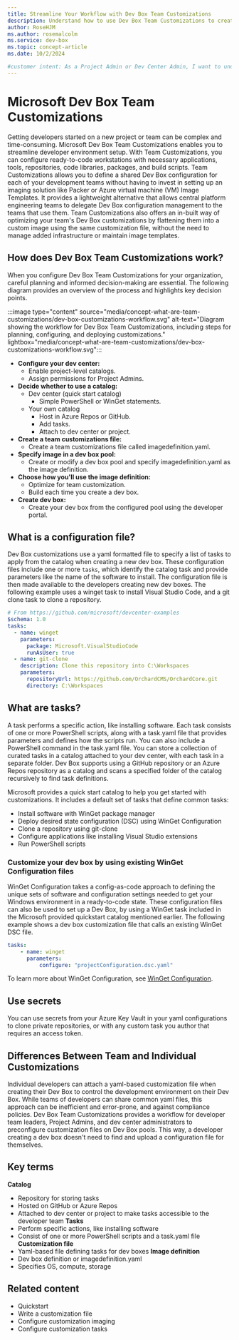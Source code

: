 ```yaml
---
title: Streamline Your Workflow with Dev Box Team Customizations
description: Understand how to use Dev Box Team Customizations to create ready-to-code configurations for your development teams.
author: RoseHJM
ms.author: rosemalcolm
ms.service: dev-box
ms.topic: concept-article
ms.date: 10/2/2024

#customer intent: As a Project Admin or Dev Center Admin, I want to understand how to use Dev Box Team Customizations so that I can create efficient, ready-to-code configurations for my development teams.
---
```


# Microsoft Dev Box Team Customizations
Getting developers started on a new project or team can be complex and time-consuming. Microsoft Dev Box Team Customizations enables you to streamline developer environment setup. With Team Customizations, you can configure ready-to-code workstations with necessary applications, tools, repositories, code libraries, packages, and build scripts.
Team Customizations allows you to define a shared Dev Box configuration for each of your development teams without having to invest in setting up an imaging solution like Packer or Azure virtual machine (VM) Image Templates. It provides a lightweight alternative that allows central platform engineering teams to delegate Dev Box configuration management to the teams that use them. Team Customizations also offers an in-built way of optimizing your team's Dev Box customizations by flattening them into a custom image using the same customization file, without the need to manage added infrastructure or maintain image templates.

## How does Dev Box Team Customizations work?
When you configure Dev Box Team Customizations for your organization, careful planning and informed decision-making are essential. The following diagram provides an overview of the process and highlights key decision points.

:::image type="content" source="media/concept-what-are-team-customizations/dev-box-customizations-workflow.svg" alt-text="Diagram showing the workflow for Dev Box Team Customizations, including steps for planning, configuring, and deploying customizations." lightbox="media/concept-what-are-team-customizations/dev-box-customizations-workflow.svg":::
 
- **Configure your dev center:**
  - Enable project-level catalogs.
  - Assign permissions for Project Admins.
- **Decide whether to use a catalog:**
  - Dev center (quick start catalog)
    - Simple PowerShell or WinGet statements.
  - Your own catalog
    - Host in Azure Repos or GitHub.
    - Add tasks.
    - Attach to dev center or project.
- **Create a team customizations file:**
  - Create a team customizations file called imagedefinition.yaml.
- **Specify image in a dev box pool:**
  - Create or modify a dev box pool and specify imagedefinition.yaml as the image definition.
- **Choose how you'll use the image definition:**
    - Optimize for team customization.
    - Build each time you create a dev box.
- **Create dev box:**
  - Create your dev box from the configured pool using the developer portal.

## What is a configuration file?
Dev Box customizations use a yaml formatted file to specify a list of tasks to apply from the catalog when creating a new dev box. These configuration files include one or more `tasks`, which identify the catalog task and provide parameters like the name of the software to install. The configuration file is then made available to the developers creating new dev boxes. The following example uses a winget task to install Visual Studio Code, and a git clone task to clone a repository.

```yml
# From https://github.com/microsoft/devcenter-examples
$schema: 1.0
tasks:
  - name: winget
    parameters:
      package: Microsoft.VisualStudioCode
      runAsUser: true
  - name: git-clone
    description: Clone this repository into C:\Workspaces
    parameters:
      repositoryUrl: https://github.com/OrchardCMS/OrchardCore.git
      directory: C:\Workspaces
```

## What are tasks?
A task performs a specific action, like installing software. Each task consists of one or more PowerShell scripts, along with a task.yaml file that provides parameters and defines how the scripts run. You can also include a PowerShell command in the task.yaml file. You can store a collection of curated tasks in a catalog attached to your dev center, with each task in a separate folder. Dev Box supports using a GitHub repository or an Azure Repos repository as a catalog and scans a specified folder of the catalog recursively to find task definitions.

Microsoft provides a quick start catalog to help you get started with customizations. It includes a default set of tasks that define common tasks:

- Install software with WinGet package manager
- Deploy desired state configuration (DSC) using WinGet Configuration
- Clone a repository using git-clone
- Configure applications like installing Visual Studio extensions
- Run PowerShell scripts

### Customize your dev box by using existing WinGet Configuration files
WinGet Configuration takes a config-as-code approach to defining the unique sets of software and configuration settings needed to get your Windows environment in a ready-to-code state. These configuration files can also be used to set up a Dev Box, by using a WinGet task included in the Microsoft provided quickstart catalog mentioned earlier.
The following example shows a dev box customization file that calls an existing WinGet DSC file.

```yml
tasks:
    - name: winget
      parameters:
          configure: "projectConfiguration.dsc.yaml"
```

To learn more about WinGet Configuration, see [WinGet Configuration](https://aka.ms/winget-configuration).

## Use secrets
You can use secrets from your Azure Key Vault in your yaml configurations to clone private repositories, or with any custom task you author that requires an access token.

## Differences Between Team and Individual Customizations
Individual developers can attach a yaml-based customization file when creating their Dev Box to control the development environment on their Dev Box. While teams of developers can share common yaml files, this approach can be inefficient and error-prone, and against compliance policies. Dev Box Team Customizations provides a workflow for developer team leaders, Project Admins, and dev center administrators to preconfigure customization files on Dev Box pools. This way, a developer creating a dev box doesn't need to find and upload a configuration file for themselves.

## Key terms
**Catalog**
- Repository for storing tasks
- Hosted on GitHub or Azure Repos
- Attached to dev center or project to make tasks accessible to the developer team
**Tasks**
- Perform specific actions, like installing software
- Consist of one or more PowerShell scripts and a task.yaml file
**Customization file**
- Yaml-based file defining tasks for dev boxes
**Image definition**
- Dev box definition or imagedefinition.yaml
- Specifies OS, compute, storage

## Related content
- Quickstart
- Write a customization file
- Configure customization imaging
- Configure customization tasks